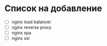 # Список на добавление

- [ ] nginx load balancer
- [ ] nginx reverse proxy
- [ ] nginx spa
- [ ] nginx ssl
